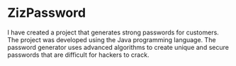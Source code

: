 # ZizPassword
I have created a project that generates strong passwords for customers. The project was developed using the Java programming language. The password generator uses advanced algorithms to create unique and secure passwords that are difficult for hackers to crack.
